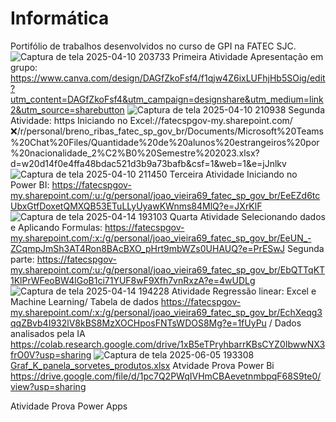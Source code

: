 # Informática
Portifólio de trabalhos desenvolvidos no curso de GPI na FATEC SJC.
![Captura de tela 2025-04-10 203733](https://github.com/user-attachments/assets/3f1ad6b7-5033-4997-8774-9e7347c2122b)
Primeira Atividade Apresentação em grupo: https://www.canva.com/design/DAGfZkoFsf4/f1qjw4Z6ixLUFhjHb5SOig/edit?utm_content=DAGfZkoFsf4&utm_campaign=designshare&utm_medium=link2&utm_source=sharebutton
![Captura de tela 2025-04-10 210938](https://github.com/user-attachments/assets/eb8fb925-67db-4747-b4a1-25f392455ea6)
Segunda Atividade: https Iniciando no Excel://fatecspgov-my.sharepoint.com/:x:/r/personal/breno_ribas_fatec_sp_gov_br/Documents/Microsoft%20Teams%20Chat%20Files/Quantidade%20de%20alunos%20estrangeiros%20por%20nacionalidade_2%C2%B0%20Semestre%202023.xlsx?d=w20d14f0e4ffa48bdac521d3b9a73bafb&csf=1&web=1&e=jJnlkv
![Captura de tela 2025-04-10 211450](https://github.com/user-attachments/assets/e3517cd8-f648-4008-a8f3-f58fe784c502)
Terceira Atividade Iniciando no Power BI: https://fatecspgov-my.sharepoint.com/:u:/g/personal/joao_vieira69_fatec_sp_gov_br/EeEZd6tcUbxGtfDoxetQMXQB53ETuLLyUyawKWnms84MlQ?e=JXrKlF
![Captura de tela 2025-04-14 193103](https://github.com/user-attachments/assets/62de91d6-6c26-457e-a841-bc00cce288e4)
Quarta Atividade Selecionando dados e Aplicando Formulas: https://fatecspgov-my.sharepoint.com/:x:/g/personal/joao_vieira69_fatec_sp_gov_br/EeUN_-ZCqmpJmSh3AT4Ron8BAcBXO_pHrt9mbWZs0UHAUQ?e=PrESwJ              Segunda parte: https://fatecspgov-my.sharepoint.com/:u:/g/personal/joao_vieira69_fatec_sp_gov_br/EbQTTqKT1KlPrWFeoBW4lGoB1ci71YUF8wF9Xfh7vnRxzA?e=4wUDLg
![Captura de tela 2025-04-14 194228](https://github.com/user-attachments/assets/3ebcf5e7-f498-4639-aa52-90dc8dd84f1d)
Atividade Regressão linear: Excel e Machine Learning/ Tabela de dados https://fatecspgov-my.sharepoint.com/:x:/g/personal/joao_vieira69_fatec_sp_gov_br/EchXeqg3qqZBvb4I932lV8kBS8MzXOCHposFNTsWDOS8Mg?e=1fUyPu    /     Dados analisados pela IA https://colab.research.google.com/drive/1xB5eTPryhbarrKBsCYZ0IbwwNX3frO0V?usp=sharing
![Captura de tela 2025-06-05 193308](https://github.com/user-attachments/assets/b1c69f0a-2b2b-490a-b928-1e0e59354de7)
[Graf_K_panela_sorvetes_produtos.xlsx](https://github.com/user-attachments/files/20618914/Graf_K_panela_sorvetes_produtos.xlsx)
Atvidade Prova Power Bi
https://drive.google.com/file/d/1pc7Q2PWqIVHmCBAevetnmbpqF68S9te0/view?usp=sharing

Atividade Prova Power Apps
